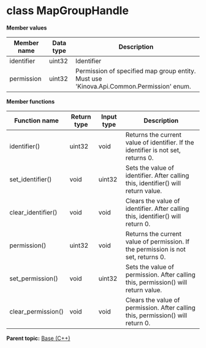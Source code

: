# class MapGroupHandle

 **Member values** 

|Member name|Data type|Description|
|-----------|---------|-----------|
|identifier|uint32|Identifier|
|permission|uint32|Permission of specified map group entity. Must use 'Kinova.Api.Common.Permission' enum.|

 **Member functions** 

|Function name|Return type|Input type|Description|
|-------------|-----------|----------|-----------|
|identifier\(\)|uint32|void|Returns the current value of identifier. If the identifier is not set, returns 0.|
|set\_identifier\(\)|void|uint32|Sets the value of identifier. After calling this, identifier\(\) will return value.|
|clear\_identifier\(\)|void|void|Clears the value of identifier. After calling this, identifier\(\) will return 0.|
|permission\(\)|uint32|void|Returns the current value of permission. If the permission is not set, returns 0.|
|set\_permission\(\)|void|uint32|Sets the value of permission. After calling this, permission\(\) will return value.|
|clear\_permission\(\)|void|void|Clears the value of permission. After calling this, permission\(\) will return 0.|

**Parent topic:** [Base \(C++\)](../../summary_pages/Base.md)

